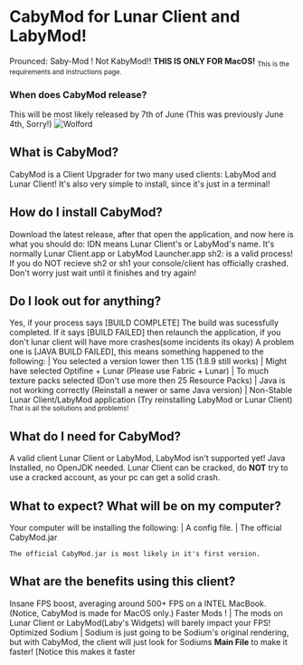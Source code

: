 # CabyMod for Lunar Client and LabyMod!
Prounced: Saby-Mod ! Not KabyMod!!
**THIS IS ONLY FOR MacOS!**
<sub> This is the requirements and instructions page. </sub>
### When does CabyMod release?
This will be most likely released by 7th of June (This was previously June 4th, Sorry!)
![Wolford](https://github.com/samxCoding/CabyMod/assets/100733048/59773eb9-74ef-4ba2-98a7-2ed1dacfe5b3)


## What is CabyMod?
CabyMod is a Client Upgrader for two many used clients: LabyMod and Lunar Client!
It's also very simple to install, since it's just in a terminal!

## How do I install CabyMod?
Download the latest release, after that open the application, and now here is what you should do:
IDN means Lunar Client's or LabyMod's name. It's normally Lunar Client.app or LabyMod Launcher.app
sh2: is a valid process!
If you do NOT recieve sh2 or sh1 your console/client has officially crashed. Don't worry just wait until it finishes and try again!
## Do I look out for anything?
Yes, if your process says [BUILD COMPLETE] The build was sucessfully completed.
If it says [BUILD FAILED] then relaunch the application, if you don't lunar client will have more crashes(some incidents its okay)
A problem one is [JAVA BUILD FAILED], this means something happened to the following:
  | You selected a version lower then 1.15 (1.8.9 still works)
  | Might have selected Optifine + Lunar (Please use Fabric + Lunar)
  | To much texture packs selected (Don't use more then 25 Resource Packs)
  | Java is not working correctly (Reinstall a newer or same Java version)
  | Non-Stable Lunar Client/LabyMod application (Try reinstalling LabyMod or Lunar Client)
<sup> That is all the sollutions and problems! </sup>

## What do I need for CabyMod?
A valid client 
Lunar Client or LabyMod,
LabyMod isn't supported yet!
Java Installed, no OpenJDK needed.
Lunar Client can be cracked, do **NOT** try to use a cracked account, as your pc can get a solid crash.

## What to expect? What will be on my computer?
Your computer will be installing the following:
| A config file.
| The official CabyMod.jar 
```
The official CabyMod.jar is most likely in it's first version.
```

## What are the benefits using this client?
Insane FPS boost, averaging around 500+ FPS on a INTEL MacBook. (Notice, CabyMod is made for MacOS only.)
Faster Mods ! | The mods on Lunar Client or LabyMod(Laby's Widgets) will barely impact your FPS!
Optimized Sodium | Sodium is just going to be Sodium's original rendering, but with CabyMod, the client will just look for Sodiums **Main File** to make it faster! [Notice this makes it faster

